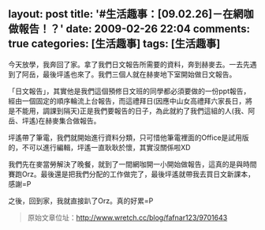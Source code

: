 layout: post
title: '#生活趣事：[09.02.26]－在網咖做報告！？'
date: 2009-02-26 22:04
comments: true
categories: [生活趣事]
tags: [生活趣事]
---
今天放學，我奔回了家。拿了我們日文報告所需要的資料，奔到赫麥去。一去先遇到了阿岳，最後坪遙也來了。我們三個人就在赫麥地下室開始做日文報告。

「日文報告」，其實他是我們這個預修日文班的同學都必須要做的一份ppt報告，經由一個固定的順序輪流上台報告，而這禮拜日(因應中山女高禮拜六家長日，將是不能用，調課到隔天)正是我們要報告的日子，為此就約了我們這組的人(我、阿岳、坪遙)在赫麥集合做報告。

坪遙帶了筆電，我們就開始進行資料分類，只可惜他筆電裡面的Office是試用版的，不可以進行編輯，坪遙一直耿耿於懷，其實沒關係啦XD

我們先在麥當勞解決了晚餐，就到了一間網咖開一小開始做報告，這真的是與時間賽跑Orz。最後還是把我們分配的工作做完了，最後坪遙就帶我去買日文新課本，感謝=P

之後，回到家，我就直接趴了Orz。真的好累=P

> 原始文章位址：http://www.wretch.cc/blog/fafnar123/9701643